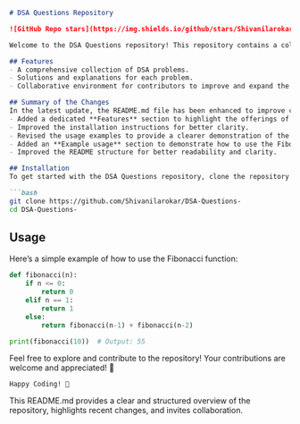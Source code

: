 ```markdown
# DSA Questions Repository

![GitHub Repo stars](https://img.shields.io/github/stars/Shivanilarokar/DSA-Questions-) ![GitHub forks](https://img.shields.io/github/forks/Shivanilarokar/DSA-Questions-) ![GitHub issues](https://img.shields.io/github/issues/Shivanilarokar/DSA-Questions-)

Welcome to the DSA Questions repository! This repository contains a collection of Data Structures and Algorithms (DSA) problems designed to help you enhance your coding skills.

## Features
- A comprehensive collection of DSA problems.
- Solutions and explanations for each problem.
- Collaborative environment for contributors to improve and expand the repository. 🎉

## Summary of the Changes
In the latest update, the README.md file has been enhanced to improve clarity and structure. The following changes were made:
- Added a dedicated **Features** section to highlight the offerings of the repository.
- Improved the installation instructions for better clarity.
- Revised the usage examples to provide a clearer demonstration of the Fibonacci function.
- Added an **Example usage** section to demonstrate how to use the Fibonacci function with a sample output.
- Improved the README structure for better readability and clarity.

## Installation
To get started with the DSA Questions repository, clone the repository to your local machine:

```bash
git clone https://github.com/Shivanilarokar/DSA-Questions-
cd DSA-Questions-
```

## Usage
Here’s a simple example of how to use the Fibonacci function:

```python
def fibonacci(n):
    if n <= 0:
        return 0
    elif n == 1:
        return 1
    else:
        return fibonacci(n-1) + fibonacci(n-2)

print(fibonacci(10))  # Output: 55
```

Feel free to explore and contribute to the repository! Your contributions are welcome and appreciated! 🎉

```
Happy Coding! 🚀
```

This README.md provides a clear and structured overview of the repository, highlights recent changes, and invites collaboration.
```